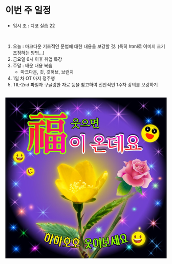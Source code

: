 
# 이번 주 일정

- 임시 조 : 디코 실습 22

&nbsp;
1. 오늘 : 마크다운 기초적인 문법에 대한 내용을 보강할 것. (특히 html로 이미지 크기 조정하는 방법...)
2. 금요일 6시 이후 취업 특강
3. 주말 : 배운 내용 복습
    - 마크다운, 깃, 깃허브, 브런치
4. 1일 차 OT 마저 정주행
5. TIL-2nd 파일과 구글링한 자료 등을 참고하여 전반적인 1주차 강의를 보강하기


&nbsp;
![이미지](thumb.jpg)